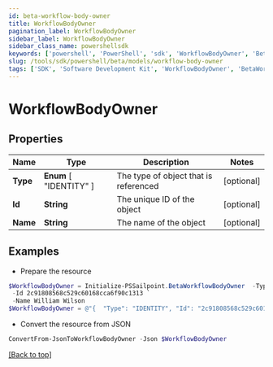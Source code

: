 ```yaml
---
id: beta-workflow-body-owner
title: WorkflowBodyOwner
pagination_label: WorkflowBodyOwner
sidebar_label: WorkflowBodyOwner
sidebar_class_name: powershellsdk
keywords: ['powershell', 'PowerShell', 'sdk', 'WorkflowBodyOwner', 'BetaWorkflowBodyOwner'] 
slug: /tools/sdk/powershell/beta/models/workflow-body-owner
tags: ['SDK', 'Software Development Kit', 'WorkflowBodyOwner', 'BetaWorkflowBodyOwner']
---
```



# WorkflowBodyOwner

## Properties

Name | Type | Description | Notes
------------ | ------------- | ------------- | -------------
**Type** |  **Enum** [  "IDENTITY" ] | The type of object that is referenced | [optional] 
**Id** | **String** | The unique ID of the object | [optional] 
**Name** | **String** | The name of the object | [optional] 

## Examples

- Prepare the resource
```powershell
$WorkflowBodyOwner = Initialize-PSSailpoint.BetaWorkflowBodyOwner  -Type IDENTITY `
 -Id 2c91808568c529c60168cca6f90c1313 `
 -Name William Wilson
$WorkflowBodyOwner = @"{  "Type": "IDENTITY", "Id": "2c91808568c529c60168cca6f90c1313", "Name": "William Wilson" }"@
```

- Convert the resource from JSON
```powershell
ConvertFrom-JsonToWorkflowBodyOwner -Json $WorkflowBodyOwner
```


[[Back to top]](#) 

